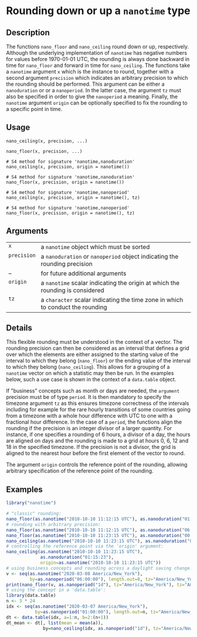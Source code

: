 

# Rounding down or up a <code>nanotime</code> type

## Description

The functions <code>nano_floor</code> and <code>nano_ceiling</code>
round down or up, respectively. Although the underlying implementation
of <code>nanotime</code> has negative numbers for values before
1970-01-01 UTC, the rounding is always done backward in time for
<code>nano_floor</code> and forward in time for
<code>nano_ceiling</code>. The functions take a <code>nanotime</code>
argument <code>x</code> which is the instance to round, together with a
second argument <code>precision</code> which indicates an arbitrary
precision to which the rounding should be performed. This argument can
be either a <code>nanoduration</code> or or a <code>nanoperiod</code>.
In the latter case, the argument <code>tz</code> must also be specified
in order to give the <code>nanoperiod</code> a meaning. Finally, the
<code>nanotime</code> argument <code>origin</code> can be optionally
specified to fix the rounding to a specific point in time.

## Usage

<pre><code class='language-R'>nano_ceiling(x, precision, ...)

nano_floor(x, precision, ...)

# S4 method for signature 'nanotime,nanoduration'
nano_ceiling(x, precision, origin = nanotime())

# S4 method for signature 'nanotime,nanoduration'
nano_floor(x, precision, origin = nanotime())

# S4 method for signature 'nanotime,nanoperiod'
nano_ceiling(x, precision, origin = nanotime(), tz)

# S4 method for signature 'nanotime,nanoperiod'
nano_floor(x, precision, origin = nanotime(), tz)
</code></pre>

## Arguments

<table role="presentation">
<tr>
<td style="white-space: nowrap; font-family: monospace; vertical-align: top">
<code id="x">x</code>
</td>
<td>
a <code>nanotime</code> object which must be sorted
</td>
</tr>
<tr>
<td style="white-space: nowrap; font-family: monospace; vertical-align: top">
<code id="precision">precision</code>
</td>
<td>
a <code>nanoduration</code> or <code>nanoperiod</code> object indicating
the rounding precision
</td>
</tr>
<tr>
<td style="white-space: nowrap; font-family: monospace; vertical-align: top">
<code id="...">…</code>
</td>
<td>
for future additional arguments
</td>
</tr>
<tr>
<td style="white-space: nowrap; font-family: monospace; vertical-align: top">
<code id="origin">origin</code>
</td>
<td>
a <code>nanotime</code> scalar indicating the origin at which the
rounding is considered
</td>
</tr>
<tr>
<td style="white-space: nowrap; font-family: monospace; vertical-align: top">
<code id="tz">tz</code>
</td>
<td>
a <code>character</code> scalar indicating the time zone in which to
conduct the rounding
</td>
</tr>
</table>

## Details

This flexible rounding must be understood in the context of a vector.
The rounding precision can then be considered as an interval that
defines a grid over which the elements are either assigned to the
starting value of the interval to which they belong
(<code>nano_floor</code>) or the ending value of the interval to which
they belong (<code>nano_ceiling</code>). This allows for a grouping of a
<code>nanotime</code> vector on which a statistic may then be run. In
the examples below, such a use case is shown in the context of a
<code>data.table</code> object.

If "business" concepts such as month or days are needed, the
<code>argument</code> precision must be of type <code>period</code>. It
is then mandatory to specify the timezone argument <code>tz</code> as
this ensures timezone correctness of the intervals including for example
for the rare hourly transitions of some countries going from a timezone
with a whole hour difference with UTC to one with a fractional hour
difference. In the case of a <code>period</code>, the functions align
the rounding if the precision is an integer divisor of a larger
quantity. For instance, if one specifies a rounding of 6 hours, a
divisor of a day, the hours are aligned on days and the rounding is made
to a grid at hours 0, 6, 12 and 18 in the specified timezone. If the
precision is not a divisor, the grid is aligned to the nearest hour
before the first element of the vector to round.

The argument <code>origin</code> controls the reference point of the
rounding, allowing arbitrary specification of the reference point of the
rounding.

## Examples

``` r
library("nanotime")

# "classic" rounding:
nano_floor(as.nanotime("2010-10-10 11:12:15 UTC"), as.nanoduration("01:00:00"))
# rounding with arbitrary precision:
nano_floor(as.nanotime("2010-10-10 11:12:15 UTC"), as.nanoduration("06:00:00"))
nano_floor(as.nanotime("2010-10-10 11:23:15 UTC"), as.nanoduration("00:15:00"))
nano_ceiling(as.nanotime("2010-10-10 11:23:15 UTC"), as.nanoduration("01:15:23"))
# controlling the reference point via the 'origin' argument:
nano_ceiling(as.nanotime("2010-10-10 11:23:15 UTC"),
             as.nanoduration("01:15:23"),
             origin=as.nanotime("2010-10-10 11:23:15 UTC"))
# using business concepts and rounding across a daylight saving change:
v <- seq(as.nanotime("2020-03-08 America/New_York"),
         by=as.nanoperiod("06:00:00"), length.out=8, tz="America/New_York")
print(nano_floor(v, as.nanoperiod("1d"), tz="America/New_York"), tz="America/New_York")
# using the concept in a 'data.table':
library(data.table)
n <- 3 * 24
idx <- seq(as.nanotime("2020-03-07 America/New_York"),
           by=as.nanoperiod("01:00:00"), length.out=n, tz="America/New_York")
dt <- data.table(idx, a=1:n, b=2:(n+1))
dt_mean <- dt[, list(mean = mean(a)),
              by=nano_ceiling(idx, as.nanoperiod("1d"), tz="America/New_York")]
```
